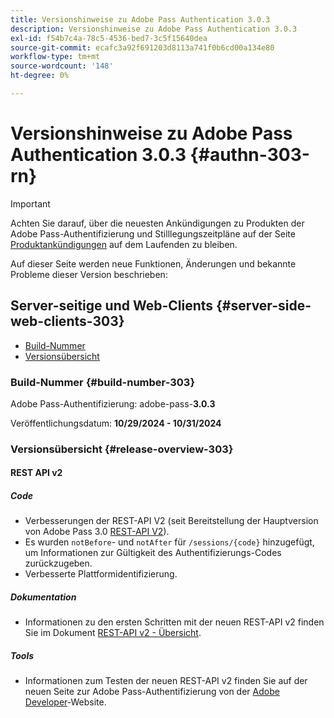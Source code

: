 ```yaml
---
title: Versionshinweise zu Adobe Pass Authentication 3.0.3
description: Versionshinweise zu Adobe Pass Authentication 3.0.3
exl-id: f54b7c4a-78c5-4536-bed7-3c5f15640dea
source-git-commit: ecafc3a92f691203d8113a741f0b6cd00a134e80
workflow-type: tm+mt
source-wordcount: '148'
ht-degree: 0%

---
```


# Versionshinweise zu Adobe Pass Authentication 3.0.3 {#authn-303-rn}

>[!IMPORTANT]
>
> Achten Sie darauf, über die neuesten Ankündigungen zu Produkten der Adobe Pass-Authentifizierung und Stilllegungszeitpläne auf der Seite [Produktankündigungen](/help/authentication/product-announcements.md) auf dem Laufenden zu bleiben.

Auf dieser Seite werden neue Funktionen, Änderungen und bekannte Probleme dieser Version beschrieben:

## Server-seitige und Web-Clients {#server-side-web-clients-303}

* [Build-Nummer](#build-number-303)
* [Versionsübersicht](#release-overview-303)

### Build-Nummer {#build-number-303}

Adobe Pass-Authentifizierung: adobe-pass-**3.0.3**

Veröffentlichungsdatum: **10/29/2024 - 10/31/2024**

### Versionsübersicht {#release-overview-303}

#### REST API v2

##### Code

* Verbesserungen der REST-API V2 (seit Bereitstellung der Hauptversion von Adobe Pass 3.0 [REST-API V2](../integration-guide-programmers/rest-apis/rest-api-v2/apis/rest-api-v2-apis-overview.md)).
* Es wurden `notBefore`- und `notAfter` für `/sessions/{code}` hinzugefügt, um Informationen zur Gültigkeit des Authentifizierungs-Codes zurückzugeben.
* Verbesserte Plattformidentifizierung.

##### Dokumentation

* Informationen zu den ersten Schritten mit der neuen REST-API v2 finden Sie im Dokument [REST-API v2 - Übersicht](../integration-guide-programmers/rest-apis/rest-api-v2/rest-api-v2-overview.md).

##### Tools

* Informationen zum Testen der neuen REST-API v2 finden Sie auf der neuen Seite zur Adobe Pass-Authentifizierung von der [Adobe Developer](https://developer.adobe.com/adobe-pass)-Website.
